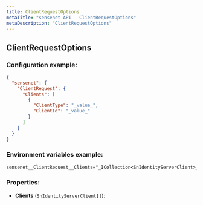 ```yaml
---
title: ClientRequestOptions
metaTitle: "sensenet API - ClientRequestOptions"
metaDescription: "ClientRequestOptions"
---
```


## ClientRequestOptions


### Configuration example:
``` json
{
  "sensenet": {
    "ClientRequest": {
      "Clients": [
        {
          "ClientType": "_value_",
          "ClientId": "_value_"
        }
      ]
    }
  }
}
```
### Environment variables example:
```
sensenet__ClientRequest__Clients="_ICollection<SnIdentityServerClient>_value_"
```
### Properties:
- **Clients** (`SnIdentityServerClient[]`): 

